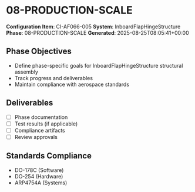 # 08-PRODUCTION-SCALE

**Configuration Item**: CI-AF066-005
**System**: InboardFlapHingeStructure
**Phase**: 08-PRODUCTION-SCALE
**Generated**: 2025-08-25T08:05:41+00:00

## Phase Objectives
- Define phase-specific goals for InboardFlapHingeStructure structural assembly
- Track progress and deliverables
- Maintain compliance with aerospace standards

## Deliverables
- [ ] Phase documentation
- [ ] Test results (if applicable)
- [ ] Compliance artifacts
- [ ] Review approvals

## Standards Compliance
- DO-178C (Software)
- DO-254 (Hardware)
- ARP4754A (Systems)

